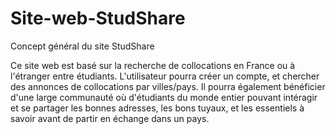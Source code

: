# Site-web-StudShare
Concept général du site StudShare

Ce site web est basé sur la recherche de collocations en France ou à l'étranger entre étudiants. L'utilisateur pourra créer un compte, et chercher des annonces de collocations par villes/pays. Il pourra également bénéficier d'une large communauté où d'étudiants du monde entier pouvant intéragir et se partager les bonnes adresses, les bons tuyaux, et les essentiels à savoir avant de partir en échange dans un pays.
